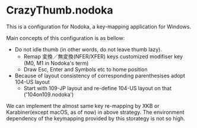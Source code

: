 CrazyThumb.nodoka
=================

This is a configuration for Nodoka, a key-mapping application for Windows.

Main concepts of this configuration is as bellow:

* Do not idle thumb (in other words, do not leave thumb lazy).
  * Remap 変換／無変換(NFER/XFER) keys customized modifiser key (M0, M1 in Nodoka's term)
  * Draw Esc, Enter and Symbols etc to home position
* Because of layout consistency of corresponding parenthesises adopt 104-US layout
  * Start with 109-JP layout and re-define 104-US layout on that ('104on109.nodoka')

We can implement the almost same key re-mapping by XKB or Karabiner(except macOS, as of now) in above strategy.
The environment dependency of the keymapping provided by this storategy is not so high.
